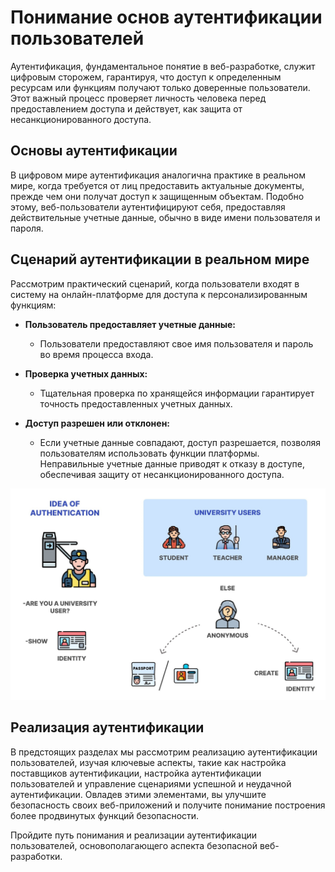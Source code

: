 # Понимание основ аутентификации пользователей

Аутентификация, фундаментальное понятие в веб-разработке, 
служит цифровым сторожем, гарантируя, что доступ к определенным ресурсам или 
функциям получают только доверенные пользователи. 
Этот важный процесс проверяет личность человека перед предоставлением доступа и действует, 
как защита от несанкционированного доступа.

## Основы аутентификации

В цифровом мире аутентификация аналогична практике в реальном мире, 
когда требуется от лиц предоставить актуальные документы, 
прежде чем они получат доступ к защищенным объектам. 
Подобно этому, веб-пользователи аутентифицируют себя, 
предоставляя действительные учетные данные, 
обычно в виде имени пользователя и пароля.

## Сценарий аутентификации в реальном мире

Рассмотрим практический сценарий, 
когда пользователи входят в систему на онлайн-платформе для доступа к персонализированным функциям:

- **Пользователь предоставляет учетные данные:**
    - Пользователи предоставляют свое имя пользователя и пароль во время процесса входа.

- **Проверка учетных данных:**
    - Тщательная проверка по хранящейся информации гарантирует точность предоставленных учетных данных.

- **Доступ разрешен или отклонен:**
    - Если учетные данные совпадают, доступ разрешается, позволяя пользователям использовать функции платформы. Неправильные учетные данные приводят к отказу в доступе, обеспечивая защиту от несанкционированного доступа.

![Пример аутентификации в жизни](../../../src/security/auth.jpg)
## Реализация аутентификации

В предстоящих разделах мы рассмотрим реализацию 
аутентификации пользователей, изучая ключевые аспекты, 
такие как настройка поставщиков аутентификации, 
настройка аутентификации пользователей и управление сценариями успешной и неудачной аутентификации. 
Овладев этими элементами, вы улучшите безопасность своих веб-приложений и 
получите понимание построения более продвинутых функций безопасности.

Пройдите путь понимания и реализации аутентификации пользователей, основополагающего аспекта безопасной веб-разработки.

